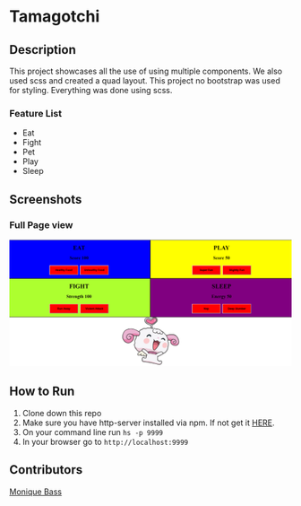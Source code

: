 # Tamagotchi

## Description
This project showcases all the use of using multiple components. We also used scss and created a quad layout. This project no bootstrap was used for styling. Everything was done using scss.

### Feature List
- Eat
- Fight
- Pet
- Play
- Sleep

## Screenshots
### Full Page view
![Main View](./screenshots/tamagotchiplay.png)

## How to Run
1. Clone down this repo
1. Make sure you have http-server installed via npm. If not get it [HERE](https://www.npmjs.com/package/http-server).
1. On your command line run `hs -p 9999`
1. In your browser go to `http://localhost:9999`

## Contributors
[Monique Bass](https://github.com/Nikababy01)
